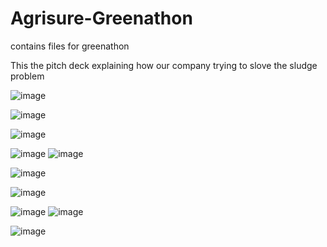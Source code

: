 # Agrisure-Greenathon
contains files for greenathon

This the pitch deck explaining how our company trying to slove the sludge problem 



![image](https://github.com/user-attachments/assets/a80d0c15-970f-4faa-9161-3b3a623cd316)

![image](https://github.com/user-attachments/assets/3e5bedb2-0f35-4c8f-86a9-9e7ee1804dd0)

![image](https://github.com/user-attachments/assets/3cd9a2d6-19fc-4d5f-8845-1ed87b3ef8ca)

![image](https://github.com/user-attachments/assets/97f5b249-49f1-449c-8e09-8a9e728b978c)
![image](https://github.com/user-attachments/assets/df8daa72-d5ae-4342-9074-263eca14c6c7)

![image](https://github.com/user-attachments/assets/429f15cc-8384-45c1-83b8-d9aa4e375006)

![image](https://github.com/user-attachments/assets/6e82d675-09a9-4911-a745-daf6ee4d6525)

![image](https://github.com/user-attachments/assets/842bcb67-65b8-4866-a5f6-85b96b789e30)
![image](https://github.com/user-attachments/assets/0e6e1556-bfae-490c-aa0e-59c82276cc41)





![image](https://github.com/user-attachments/assets/538c09a6-7931-4b3a-9f22-e90c9de1cad7)



